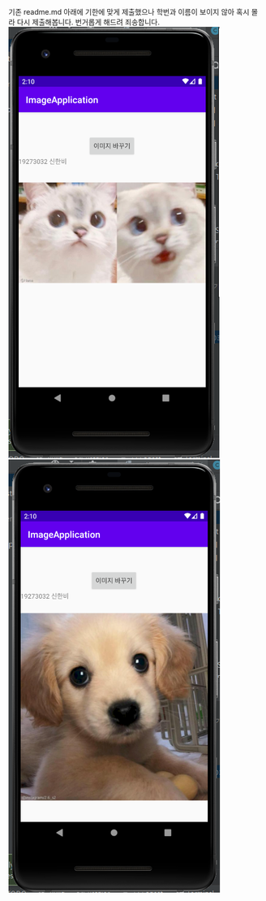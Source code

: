기존 readme.md 아래에 기한에 맞게 제출했으나 학번과 이름이 보이지 않아 혹시 몰라 다시 제출해봅니다. 번거롭게 해드려 죄송합니다.
 <img src="./png/pic11.PNG">
 <img src="./png/pic12.PNG">
